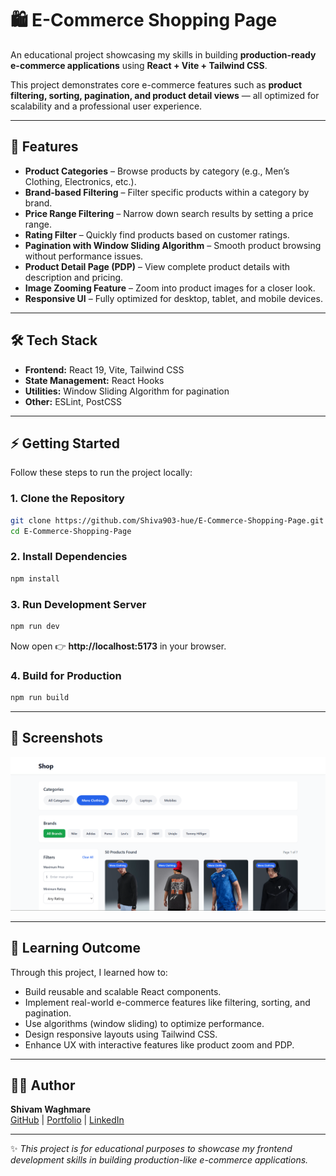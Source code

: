 # 🛍️ E-Commerce Shopping Page

An educational project showcasing my skills in building **production-ready e-commerce applications** using **React + Vite + Tailwind CSS**.  

This project demonstrates core e-commerce features such as **product filtering, sorting, pagination, and product detail views** — all optimized for scalability and a professional user experience.  

---

## 🚀 Features

- **Product Categories** – Browse products by category (e.g., Men’s Clothing, Electronics, etc.).  
- **Brand-based Filtering** – Filter specific products within a category by brand.  
- **Price Range Filtering** – Narrow down search results by setting a price range.  
- **Rating Filter** – Quickly find products based on customer ratings.  
- **Pagination with Window Sliding Algorithm** – Smooth product browsing without performance issues.  
- **Product Detail Page (PDP)** – View complete product details with description and pricing.  
- **Image Zooming Feature** – Zoom into product images for a closer look.  
- **Responsive UI** – Fully optimized for desktop, tablet, and mobile devices.  

---

## 🛠️ Tech Stack

- **Frontend:** React 19, Vite, Tailwind CSS  
- **State Management:** React Hooks  
- **Utilities:** Window Sliding Algorithm for pagination  
- **Other:** ESLint, PostCSS  

---

## ⚡ Getting Started

Follow these steps to run the project locally:

### 1. Clone the Repository
```bash
git clone https://github.com/Shiva903-hue/E-Commerce-Shopping-Page.git
cd E-Commerce-Shopping-Page
```

### 2. Install Dependencies
```bash
npm install
```

### 3. Run Development Server
```bash
npm run dev
```
Now open 👉 **http://localhost:5173** in your browser.

### 4. Build for Production
```bash
npm run build
```

---

## 📸 Screenshots

![Alt text](./src/assets/e-com.png)
 

---

## 🎯 Learning Outcome

Through this project, I learned how to:  
- Build reusable and scalable React components.  
- Implement real-world e-commerce features like filtering, sorting, and pagination.  
- Use algorithms (window sliding) to optimize performance.  
- Design responsive layouts using Tailwind CSS.  
- Enhance UX with interactive features like product zoom and PDP.  

---


## 👨‍💻 Author

**Shivam Waghmare**  
[GitHub](https://github.com/Shiva903-hue) | [Portfolio](https://shivamwaghmare.vercel.app/) | [LinkedIn](https://www.linkedin.com/in/shivam-waghmare/)

---

✨ *This project is for educational purposes to showcase my frontend development skills in building production-like e-commerce applications.*  
